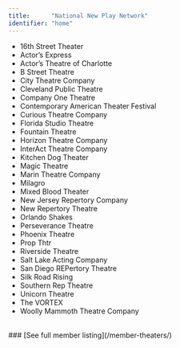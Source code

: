 ```yaml
---
title:      "National New Play Network"
identifier: "home"
---
```


- 16th Street Theater
- Actor’s Express
- Actor’s Theatre of Charlotte
- B Street Theatre
- City Theatre Company
- Cleveland Public Theatre
- Company One Theatre
- Contemporary American Theater Festival
- Curious Theatre Company
- Florida Studio Theatre
- Fountain Theatre
- Horizon Theatre Company
- InterAct Theatre Company
- Kitchen Dog Theater
- Magic Theatre
- Marin Theatre Company
- Milagro
- Mixed Blood Theater
- New Jersey Repertory Company
- New Repertory Theatre
- Orlando Shakes
- Perseverance Theatre
- Phoenix Theatre
- Prop Thtr
- Riverside Theatre
- Salt Lake Acting Company
- San Diego REPertory Theatre
- Silk Road Rising
- Southern Rep Theatre
- Unicorn Theatre
- The VORTEX
- Woolly Mammoth Theatre Company
<br />
### [See full member listing](/member-theaters/)
